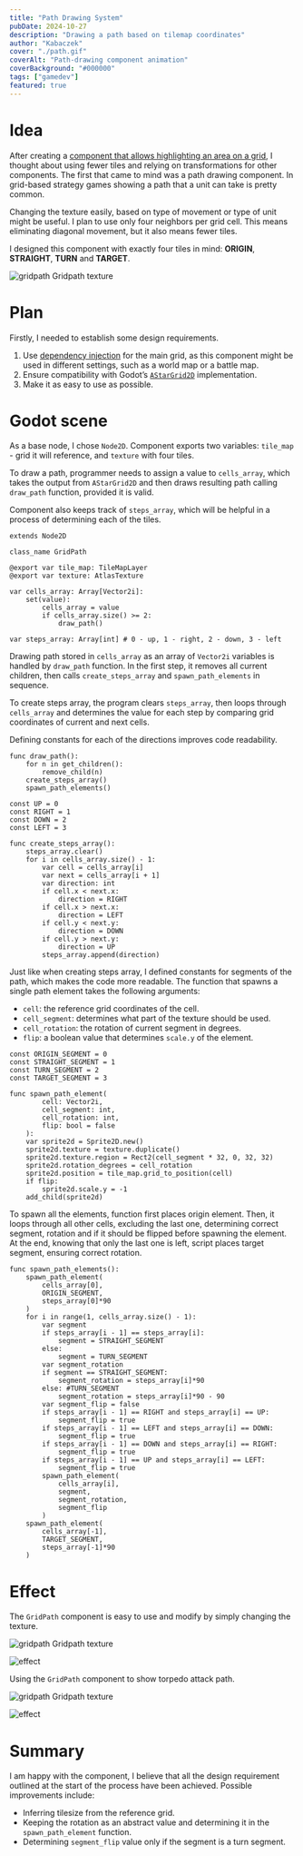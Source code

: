 ```yaml
---
title: "Path Drawing System"
pubDate: 2024-10-27
description: "Drawing a path based on tilemap coordinates"
author: "Kabaczek"
cover: "./path.gif"
coverAlt: "Path-drawing component animation"
coverBackground: "#000000"
tags: ["gamedev"]
featured: true
---
```


# Idea

After creating a [component that allows highlighting an area on a grid](/posts/dual-grid-tilemap), I thought about using fewer tiles and relying on transformations for other components. The first that came to mind was a path drawing component. In grid-based strategy games showing a path that a unit can take is pretty common.

Changing the texture easily, based on type of movement or type of unit might be useful. I plan to use only four neighbors per grid cell. This means eliminating diagonal movement, but it also means fewer tiles.

I designed this component with exactly four tiles in mind: **ORIGIN**, **STRAIGHT**, **TURN** and **TARGET**.

![gridpath](./gridpath.png)
Gridpath texture

# Plan

Firstly, I needed to establish some design requirements.

1. Use [dependency injection](https://en.wikipedia.org/wiki/Dependency_injection) for the main grid, as this component might be used in different settings, such as a world map or a battle map.
2. Ensure compatibility with Godot’s [`AStarGrid2D`](https://docs.godotengine.org/en/stable/classes/class_astargrid2d.html) implementation.
3. Make it as easy to use as possible.

# Godot scene

As a base node, I chose `Node2D`. Component exports two variables: `tile_map` - grid it will reference, and `texture` with four tiles.

To draw a path, programmer needs to assign a value to `cells_array`, which takes the output from `AStarGrid2D` and then draws resulting path calling `draw_path` function, provided it is valid.

Component also keeps track of `steps_array`, which will be helpful in a process of determining each of the tiles.

```gdscript
extends Node2D

class_name GridPath

@export var tile_map: TileMapLayer
@export var texture: AtlasTexture

var cells_array: Array[Vector2i]:
	set(value):
		cells_array = value
		if cells_array.size() >= 2:
			draw_path()

var steps_array: Array[int] # 0 - up, 1 - right, 2 - down, 3 - left
```

Drawing path stored in `cells_array` as an array of `Vector2i` variables is handled by `draw_path` function. In the first step, it removes all current children, then calls `create_steps_array` and `spawn_path_elements` in sequence.

To create steps array, the program clears `steps_array`, then loops through `cells_array` and determines the value for each step by comparing grid coordinates of current and next cells.

Defining constants for each of the directions improves code readability.

```gdscript
func draw_path():
	for n in get_children():
		remove_child(n)
	create_steps_array()
	spawn_path_elements()

const UP = 0
const RIGHT = 1
const DOWN = 2
const LEFT = 3

func create_steps_array():
	steps_array.clear()
	for i in cells_array.size() - 1:
		var cell = cells_array[i]
		var next = cells_array[i + 1]
		var direction: int
		if cell.x < next.x:
			direction = RIGHT
		if cell.x > next.x:
			direction = LEFT
		if cell.y < next.y:
			direction = DOWN
		if cell.y > next.y:
			direction = UP
		steps_array.append(direction)
```

Just like when creating steps array, I defined constants for segments of the path, which makes the code more readable. The function that spawns a single path element takes the following arguments:

- `cell`: the reference grid coordinates of the cell.
- `cell_segment`: determines what part of the texture should be used.
- `cell_rotation`: the rotation of current segment in degrees.
- `flip`: a boolean value that determines `scale.y` of the element.

```gdscript
const ORIGIN_SEGMENT = 0
const STRAIGHT_SEGMENT = 1
const TURN_SEGMENT = 2
const TARGET_SEGMENT = 3

func spawn_path_element(
		cell: Vector2i,
		cell_segment: int,
		cell_rotation: int,
		flip: bool = false
	):
	var sprite2d = Sprite2D.new()
	sprite2d.texture = texture.duplicate()
	sprite2d.texture.region = Rect2(cell_segment * 32, 0, 32, 32)
	sprite2d.rotation_degrees = cell_rotation
	sprite2d.position = tile_map.grid_to_position(cell)
	if flip:
		sprite2d.scale.y = -1
	add_child(sprite2d)
```

To spawn all the elements, function first places origin element. Then, it loops through all other cells, excluding the last one, determining correct segment, rotation and if it should be flipped before spawning the element. At the end, knowing that only the last one is left, script places target segment, ensuring correct rotation.

```gdscript
func spawn_path_elements():
	spawn_path_element(
		cells_array[0],
		ORIGIN_SEGMENT,
		steps_array[0]*90
	)
	for i in range(1, cells_array.size() - 1):
		var segment
		if steps_array[i - 1] == steps_array[i]:
			segment = STRAIGHT_SEGMENT
		else:
			segment = TURN_SEGMENT
		var segment_rotation
		if segment == STRAIGHT_SEGMENT:
			segment_rotation = steps_array[i]*90
		else: #TURN_SEGMENT
			segment_rotation = steps_array[i]*90 - 90
		var segment_flip = false
		if steps_array[i - 1] == RIGHT and steps_array[i] == UP:
			segment_flip = true
		if steps_array[i - 1] == LEFT and steps_array[i] == DOWN:
			segment_flip = true
		if steps_array[i - 1] == DOWN and steps_array[i] == RIGHT:
			segment_flip = true
		if steps_array[i - 1] == UP and steps_array[i] == LEFT:
			segment_flip = true
		spawn_path_element(
			cells_array[i],
			segment,
			segment_rotation,
			segment_flip
		)
	spawn_path_element(
		cells_array[-1],
		TARGET_SEGMENT,
		steps_array[-1]*90
	)
```

# Effect

The `GridPath` component is easy to use and modify by simply changing the texture.

![gridpath](./gridpath.png)
Gridpath texture

![effect](./gridpath.gif)

Using the `GridPath` component to show torpedo attack path.

![gridpath](./gridpath_torpedo.png)
Gridpath texture

![effect](./gridpath_torpedo.gif)

# Summary

I am happy with the component, I believe that all the design requirement outlined at the start of the process have been achieved. Possible improvements include:

- Inferring tilesize from the reference grid.
- Keeping the rotation as an abstract value and determining it in the `spawn_path_element` function.
- Determining `segment_flip` value only if the segment is a turn segment.
